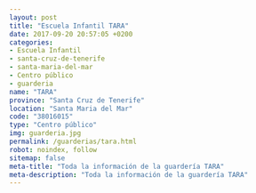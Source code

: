 ```yaml
---
layout: post
title: "Escuela Infantil TARA"
date: 2017-09-20 20:57:05 +0200
categories:
- Escuela Infantil
- santa-cruz-de-tenerife
- santa-maria-del-mar
- Centro público
- guarderia
name: "TARA"
province: "Santa Cruz de Tenerife"
location: "Santa Maria del Mar"
code: "38016015"
type: "Centro público"
img: guarderia.jpg
permalink: /guarderias/tara.html
robot: noindex, follow
sitemap: false
meta-title: "Toda la información de la guardería TARA"
meta-description: "Toda la información de la guardería TARA"
---
```

